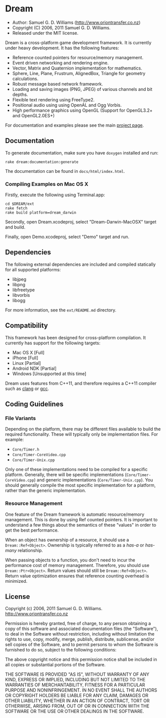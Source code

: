 Dream
=====

* Author: Samuel G. D. Williams (<http://www.oriontransfer.co.nz>)
* Copyright (C) 2006, 2011 Samuel G. D. Williams.
* Released under the MIT license.

Dream is a cross-platform game development framework. It is currently under heavy development. It has the following features:

* Reference counted pointers for resource/memory management.
* Event driven networking and rendering engine.
* Vector, Matrix and Quaternion implementation for mathematics.
* Sphere, Line, Plane, Frustrum, AlignedBox, Triangle for geometry calculations.
* Robust message based network framework.
* Loading and saving images (PNG, JPEG) of various channels and bit depths.
* Flexible text rendering using FreeType2.
* Positional audio using using OpenAL and Ogg Vorbis.
* High performance graphics using OpenGL (Support for OpenGL3.2+ and OpenGL2.0ES+)

For documentation and examples please see the main [project page][1].

[1]: http://www.oriontransfer.co.nz/projects/dream

Documentation
-------------

To generate documentation, make sure you have `doxygen` installed and run:

	rake dream:documentation:generate
	
The documentation can be found in `docs/html/index.html`.

### Compiling Examples on Mac OS X ###

Firstly, execute the following using Terminal.app:

	cd $DREAM/ext
	rake fetch
	rake build platform=dream_darwin

Secondly, open Dream.xcodeproj, select "Dream-Darwin-MacOSX" target and build.

Finally, open Demo.xcodeproj, select "Demo" target and run.

Dependencies
------------

The following external dependencies are included and compiled statically for all supported platforms:

* libjpeg
* libpng
* libfreetype
* libvorbis
* libogg

For more information, see the `ext/README.md` directory.

Compatibility
-------------

This framework has been designed for cross-platform compilation. It currently has support for the following targets:

* Mac OS X [Full]
* iPhone [Full]
* Linux [Partial]
* Android NDK [Partial]
* Windows [Unsupported at this time]

Dream uses features from C++11, and therefore requires a C++11 compiler such as [clang][1] or [gcc][2].

[1]: http://clang.llvm.org/
[2]: http://gcc.gnu.org/gcc-4.6/

Coding Guidelines
-----------------

### File Variants ###

Depending on the platform, there may be different files available to build the required functionality. These will typically only be implementation files. For example:

* `Core/Timer.h`
* `Core/Timer-CoreVideo.cpp`
* `Core/Timer-Unix.cpp`

Only one of these implementations need to be compiled for a specific platform. Generally, there will be specific implementations (`Core/Timer-CoreVideo.cpp`) and generic implementations (`Core/Timer-Unix.cpp`). You should generally compile the most specific implementation for a platform, rather than the generic implementation.

### Resource Management ###

One feature of the Dream framework is automatic resource/memory management. This is done by using Ref counted pointers. It is important to understand a few things about the semantics of these "values" in order to get the best performance.

When an object has ownership of a resource, it should use a `Dream::Ref<Object>`. Ownership is typically referred to as a <em>has-a</em> or <em>has-many</em> relationship.

When passing objects to a function, you don't need to incur the performance cost of memory management. Therefore, you should use `Dream::Ptr<Object>`. Return values should still be `Dream::Ref<Object>`. Return value optimization ensures that reference counting overhead is minimized.

License
-------

Copyright (c) 2006, 2011 Samuel G. D. Williams. <http://www.oriontransfer.co.nz>

Permission is hereby granted, free of charge, to any person obtaining a copy
of this software and associated documentation files (the "Software"), to deal
in the Software without restriction, including without limitation the rights
to use, copy, modify, merge, publish, distribute, sublicense, and/or sell
copies of the Software, and to permit persons to whom the Software is
furnished to do so, subject to the following conditions:

The above copyright notice and this permission notice shall be included in
all copies or substantial portions of the Software.

THE SOFTWARE IS PROVIDED "AS IS", WITHOUT WARRANTY OF ANY KIND, EXPRESS OR
IMPLIED, INCLUDING BUT NOT LIMITED TO THE WARRANTIES OF MERCHANTABILITY,
FITNESS FOR A PARTICULAR PURPOSE AND NONINFRINGEMENT. IN NO EVENT SHALL THE
AUTHORS OR COPYRIGHT HOLDERS BE LIABLE FOR ANY CLAIM, DAMAGES OR OTHER
LIABILITY, WHETHER IN AN ACTION OF CONTRACT, TORT OR OTHERWISE, ARISING FROM,
OUT OF OR IN CONNECTION WITH THE SOFTWARE OR THE USE OR OTHER DEALINGS IN
THE SOFTWARE.
